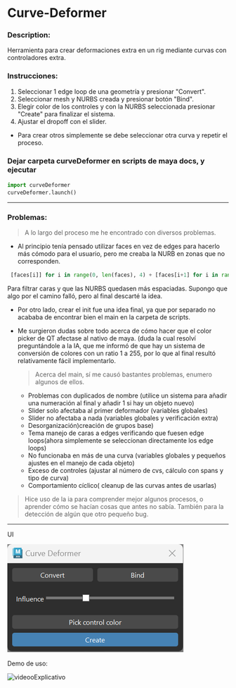 # Curve-Deformer

### Description:
Herramienta para crear deformaciones extra en un rig mediante curvas con controladores extra.

### Instrucciones:

1. Seleccionar 1 edge loop de una geometría y presionar "Convert".
2.  Seleccionar mesh y NURBS creada y presionar botón "Bind".
3. Elegir color de los controles y con la NURBS seleccionada presionar "Create" para finalizar el sistema.
4. Ajustar el dropoff con el slider.
- Para crear otros simplemente se debe seleccionar otra curva y repetir el proceso.

### Dejar carpeta curveDeformer en scripts de maya docs, y ejecutar 
```python
import curveDeformer
curveDeformer.launch()
```
---

### Problemas:

> A lo largo del proceso me he encontrado con diversos problemas.

- Al principio tenía pensado utilizar faces en vez de edges para hacerlo más cómodo para el usuario, pero me creaba la NURB en zonas que no corresponden.
```python
 [faces[i]] for i in range(0, len(faces), 4) + [faces[i+1] for i in range(0, len(faces)-1, 4)]
```
Para filtrar caras y que las NURBS quedasen más espaciadas. Supongo que algo por el camino falló, pero al final descarté la idea.

- Por otro lado, crear el init fue una idea final, ya que por separado no acababa de encontrar bien el main en la carpeta de scripts.

- Me surgieron dudas sobre todo acerca de cómo hacer que el color picker de QT afectase al nativo de maya. (duda la cual resolví preguntándole a la IA, que me informó de que hay un sistema de conversión de colores con un ratio 1 a 255, por lo que al final resultó relativamente fácil implementarlo.

  > Acerca del main, sí me causó bastantes problemas, enumero algunos de ellos.
  - Problemas con duplicados de nombre (utilice un sistema para añadir una numeración al final y añadir 1 si hay un objeto nuevo)
  - Slider solo afectaba al primer deformador (variables globales)
  - Slider no afectaba a nada (variables globales y verificación extra)
  - Desorganización)creación de grupos base)
  - Tema manejo de caras a edges verificando que fuesen edge loops(ahora simplemente se seleccionan directamente los edge loops)
  - No funcionaba en más de una curva (variables globales y pequeños ajustes en el manejo de cada objeto)
  - Exceso de controles (ajustar al número de cvs, cálculo con spans y tipo de curva)
  - Comportamiento cíclico( cleanup de las curvas antes de usarlas)

> Hice uso de la ia para comprender mejor algunos procesos, o aprender cómo se hacían cosas que antes no sabía. También para la detección de algún que otro pequeño bug.
---
UI

![UI](./images/ui.png)

Demo de uso:  

![videooExplicativo](https://github.com/user-attachments/assets/66dbe3de-0122-4358-9c4b-4caf1ce0538b)

